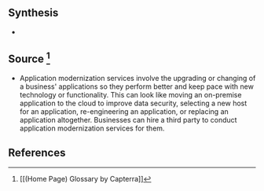 ## Synthesis
- 
## Source [^1]
- Application modernization services involve the upgrading or changing of a business' applications so they perform better and keep pace with new technology or functionality. This can look like moving an on-premise application to the cloud to improve data security, selecting a new host for an application, re-engineering an application, or replacing an application altogether. Businesses can hire a third party to conduct application modernization services for them.
## References

[^1]: [[(Home Page) Glossary by Capterra]]